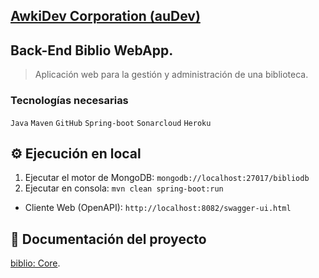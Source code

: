## [AwkiDev Corporation (auDev)](http://awkidev.es)
## Back-End Biblio WebApp.
> Aplicación web para la gestión y administración de una biblioteca.
### Tecnologías necesarias
`Java` `Maven` `GitHub` `Spring-boot` `Sonarcloud` `Heroku`

## :gear: Ejecución en local
1. Ejecutar el motor de MongoDB: `mongodb://localhost:27017/bibliodb`
1. Ejecutar en consola: `mvn clean spring-boot:run`

* Cliente Web (OpenAPI): `http://localhost:8082/swagger-ui.html`

## :book: Documentación del proyecto
[biblio: Core](https://github.com/crismartin/awkidev/biblio#back-end-core).
